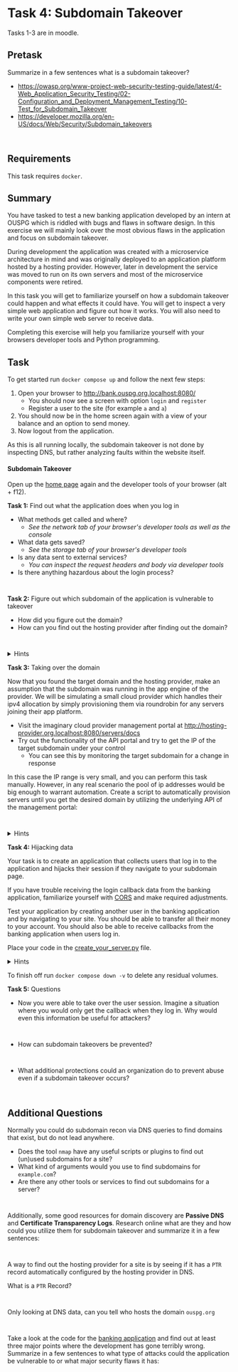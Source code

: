 # Task 4: Subdomain Takeover

Tasks 1-3 are in moodle.

## Pretask

Summarize in a few sentences what is a subdomain takeover?

- https://owasp.org/www-project-web-security-testing-guide/latest/4-Web_Application_Security_Testing/02-Configuration_and_Deployment_Management_Testing/10-Test_for_Subdomain_Takeover
- https://developer.mozilla.org/en-US/docs/Web/Security/Subdomain_takeovers

```


```

## Requirements

This task requires `docker`.

## Summary

You have tasked to test a new banking application developed by an intern at OUSPG which is riddled with bugs and flaws
in software design. In this exercise we will mainly look over the most obvious flaws in the application and focus on
subdomain takeover.

During development the application was created with a microservice architecture in mind and was originally deployed to
an application platform hosted by a hosting provider. However, later in development the service was moved to run on its
own servers and most of the microservice components were retired.

In this task you will get to familiarize yourself on how a subdomain takeover could happen and what effects it could
have. You will get to inspect a very simple web application and figure out how it works. You will also need to write
your own simple web server to receive data.

Completing this exercise will help you familiarize yourself with your browsers developer tools and Python programming.

## Task

To get started run `docker compose up` and follow the next few steps:

1. Open your browser to http://bank.ouspg.org.localhost:8080/
    - You should now see a screen with option `login` and `register`
    - Register a user to the site (for example `a` and `a`)
2. You should now be in the home screen again with a view of your balance and an option to send money.
3. Now logout from the application.

As this is all running locally, the subdomain takeover is not done by inspecting DNS, but rather analyzing faults within
the website itself.

#### Subdomain Takeover

Open up the [home page](http://bank.ouspg.org.localhost:8080/) again and the developer tools of your browser
(alt + f12).

__Task 1:__ Find out what the application does when you log in

- What methods get called and where?
    - _See the network tab of your browser's developer tools as well as the console_
- What data gets saved?
    - _See the storage tab of your browser's developer tools_
- Is any data sent to external services?
    - _You can inspect the request headers and body via developer tools_
- Is there anything hazardous about the login process?

```


```

__Task 2:__ Figure out which subdomain of the application is vulnerable to takeover

- How did you figure out the domain?
- How can you find out the hosting provider after finding out the domain?

```


```

<details>
    <summary>Hints</summary>

Try and see if any response in the network tab differs from the others.
Then try and navigate to that address while keeping an eye on your developer tools.
Inspect any responses you receive while investigating the domains.

</details>

__Task 3:__ Taking over the domain

Now that you found the target domain and the hosting provider, make an assumption that the subdomain was running in the
app engine of the provider. We will be simulating a small cloud provider which handles their ipv4 allocation by simply
provisioning them via roundrobin for any servers joining their app platform.

- Visit the imaginary cloud provider management portal at http://hosting-provider.org.localhost:8080/servers/docs
- Try out the functionality of the API portal and try to get the IP of the target subdomain under your control
    - You can see this by monitoring the target subdomain for a change in response

In this case the IP range is very small, and you can perform this task manually. However, in any real scenario the pool
of ip addresses would be big enough to warrant automation. Create a script to automatically provision servers until you
get the desired domain by utilizing the underlying API of the management portal:

```


```

<details>
    <summary>Hints</summary>

You can look at the _Network_ tab of you browsers developer tools while using the management page.
See any requests and their content when you click buttons on the page.
You can also use the inspect feature on most browsers and look into the page source.

For the script, you can use the `requests` library in python:

```python
import requests as r

r.post('http://my-server/my-path', json={
    'data': 'value'
})
```

</details>

__Task 4:__ Hijacking data

Your task is to create an application that collects users that log in to the application and hijacks their session if
they navigate to your subdomain page.

If you have trouble receiving the login callback data from the banking application, familiarize yourself with
[CORS](https://developer.mozilla.org/en-US/docs/Web/HTTP/CORS) and make required adjustments.

Test your application by creating another user in the banking application and by navigating to your site.
You should be able to transfer all their money to your account.
You should also be able to receive callbacks from the banking application when users log in.

Place your code in the [create_your_server.py](create_your_server.py) file.

<details>
    <summary>Hints</summary>

Try and inspect the banking application and see what data it sends during login.
Also, inspect what data you possibly want to get from users when they land on your page.

You can take inspiration from [analytics.py](analytics.py)

You can use the provided script and add endpoints as follows:

```python
from fastapi import FastAPI, Request, Response, Cookie
from pydantic import BaseModel

app = FastAPI()


class MyAPIModel(BaseModel):
    value: str


@app.options('/')
def my_function(request: Request, response: Response):
    ...


@app.get('/')
def my_function(cookie_value: Cookie(alias='my-cookie')):
    return {
        'my-data': 'is-json'
    }


@app.post('/')
def my_function(model: MyAPIModel):
    ...

```

You can see the intro for [FastAPI](https://fastapi.tiangolo.com/tutorial/) for more guidance.

</details>

To finish off run `docker compose down -v` to delete any residual volumes.

__Task 5:__ Questions

- Now you were able to take over the user session. Imagine a situation where you would only get the
  callback when they log in. Why would even this information be useful for attackers?

```


```

- How can subdomain takeovers be prevented?

```


```

- What additional protections could an organization do to prevent abuse even if a subdomain takeover occurs?

```


```

## Additional Questions

Normally you could do subdomain recon via DNS queries to find domains that exist, but do not lead anywhere.

- Does the tool `nmap` have any useful scripts or plugins to find out (un)used subdomains for a site?
- What kind of arguments would you use to find subdomains for `example.com`?
- Are there any other tools or services to find out subdomains for a server?

```


```

Additionally, some good resources for domain discovery are __Passive DNS__  and __Certificate Transparency Logs__.
Research online what are they and how could you utilize them for subdomain takeover and summarize it in a few sentences:

```


```

A way to find out the hosting provider for a site is by seeing if it has a `PTR` record automatically configured by the
hosting provider in DNS.

What is a `PTR` Record?

```


```

Only looking at DNS data, can you tell who hosts the domain `ouspg.org`

```


```

Take a look at the code for the [banking application](bank.py) and find out at least three major points where the
development has gone terribly wrong. Summarize in a few sentences to what type of attacks could the application be
vulnerable to or what major security flaws it has:

```


```